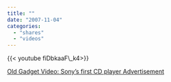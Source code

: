 ```yaml
---
title: ""
date: "2007-11-04"
categories:
  - "shares"
  - "videos"
---
```


<div style="width: 70vw;">{{< youtube fiDbkaaF\_k4>}}</div>

[Old Gadget Video: Sony’s first CD player Advertisement](http://www.10dailythings.com/2007/11/04/old-gadget-video-sonys-first-cd-player-advertisement/)
